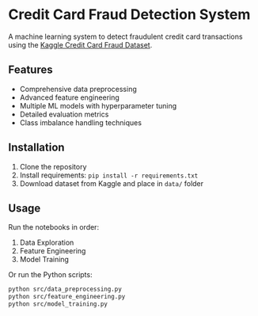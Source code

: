 # Credit Card Fraud Detection System

A machine learning system to detect fraudulent credit card transactions using the [Kaggle Credit Card Fraud Dataset](https://www.kaggle.com/datasets/mlg-ulb/creditcardfraud).

## Features
- Comprehensive data preprocessing
- Advanced feature engineering
- Multiple ML models with hyperparameter tuning
- Detailed evaluation metrics
- Class imbalance handling techniques

## Installation
1. Clone the repository
2. Install requirements: `pip install -r requirements.txt`
3. Download dataset from Kaggle and place in `data/` folder

## Usage
Run the notebooks in order:
1. Data Exploration
2. Feature Engineering
3. Model Training

Or run the Python scripts:
```bash
python src/data_preprocessing.py
python src/feature_engineering.py
python src/model_training.py
